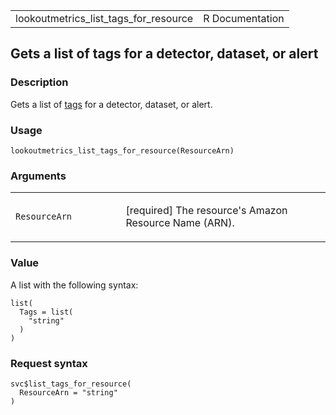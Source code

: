 <table style="width: 100%;">
<tbody>
<tr class="odd">
<td>lookoutmetrics_list_tags_for_resource</td>
<td style="text-align: right;">R Documentation</td>
</tr>
</tbody>
</table>

## Gets a list of tags for a detector, dataset, or alert

### Description

Gets a list of
[tags](https://docs.aws.amazon.com/lookoutmetrics/latest/dev/detectors-tags.html)
for a detector, dataset, or alert.

### Usage

    lookoutmetrics_list_tags_for_resource(ResourceArn)

### Arguments

<table>
<colgroup>
<col style="width: 35%" />
<col style="width: 65%" />
</colgroup>
<tbody>
<tr class="odd">
<td><code
id="lookoutmetrics_list_tags_for_resource_:_ResourceArn">ResourceArn</code></td>
<td><p>[required] The resource's Amazon Resource Name (ARN).</p></td>
</tr>
</tbody>
</table>

### Value

A list with the following syntax:

    list(
      Tags = list(
        "string"
      )
    )

### Request syntax

    svc$list_tags_for_resource(
      ResourceArn = "string"
    )
